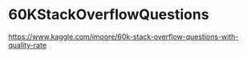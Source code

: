 # 60KStackOverflowQuestions
https://www.kaggle.com/imoore/60k-stack-overflow-questions-with-quality-rate
